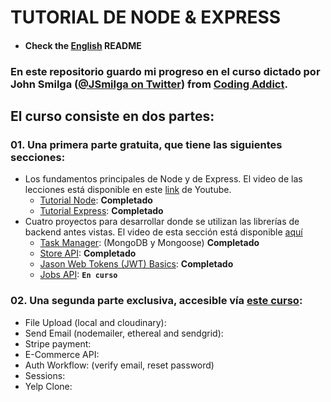 # TUTORIAL DE NODE & EXPRESS

- #### Check the [English](./README.md) README

### En este repositorio guardo mi progreso en el curso dictado por John Smilga ([@JSmilga on Twitter](https://twitter.com/john_smilga)) from [Coding Addict](https://www.youtube.com/channel/UCMZFwxv5l-XtKi693qMJptA).
 
## El curso consiste en dos partes:

### 01. Una primera parte gratuita, que tiene las siguientes secciones:

* Los fundamentos principales de Node y de Express. El video de las lecciones está disponible en este [link](https://www.youtube.com/watch?v=TNV0_7QRDwY) de Youtube.
    * [Tutorial Node](./01-node-tutorial/): __Completado__
    * [Tutorial Express](./02-express-tutorial/): __Completado__
* Cuatro proyectos para desarrollar donde se utilizan las librerías de backend antes vistas. El video de esta sección está disponible [aquí](https://www.youtube.com/watch?v=rltfdjcXjmk) 
    * [Task Manager](./03-task-manager/): (MongoDB y Mongoose) __Completado__
    * [Store API](./04-store-api/):  __Completado__
    * [Jason Web Tokens (JWT) Basics](./05-JWT-Basics/): __Completado__
    * [Jobs API](./06-Jobs-API/):  __`En curso`__

### 02. Una segunda parte exclusiva, accesible vía [este curso](https://www.udemy.com/course/nodejs-tutorial-and-projects-course/?referralCode=E94792BEAE9ADD204BC7):

  * File Upload (local and cloudinary):
  * Send Email (nodemailer, ethereal and sendgrid):
  * Stripe payment:
  * E-Commerce API:
  * Auth Workflow: (verify email, reset password)
  * Sessions:
  * Yelp Clone: 